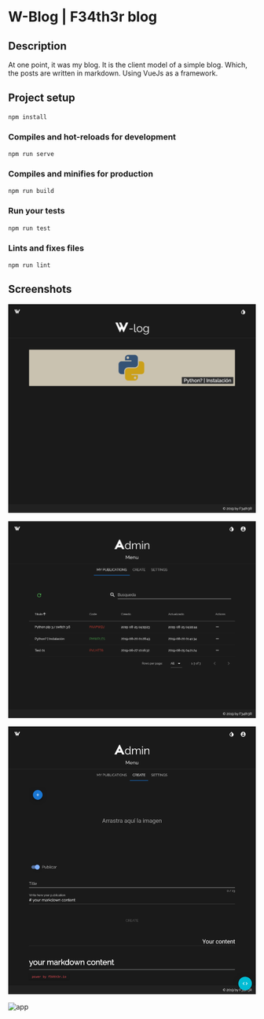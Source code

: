 # W-Blog | F34th3r blog

## Description
At one point, it was my blog. It is the client model of a simple blog. Which, the posts are written in markdown. Using VueJs as a framework.

## Project setup
```
npm install
```

### Compiles and hot-reloads for development
```
npm run serve
```

### Compiles and minifies for production
```
npm run build
```

### Run your tests
```
npm run test
```

### Lints and fixes files
```
npm run lint
```

## Screenshots

![app](./src/assets/home.png)

![app](./src/assets/admin01.png)

![app](./src/assets/admin02.png)

![app](./src/assets/post.png)
